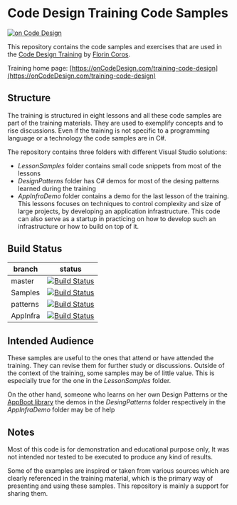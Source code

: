 Code Design Training Code Samples
==============================

[![on Code Design](http://res.cloudinary.com/oncodedesign/image/upload/c_scale,h_79/v1529679269/OnCodeDesign-logo3-header_large.png)](https://oncodedesign.com/)

This repository contains the code samples and exercises that are used in the [Code Design Training](https://onCodeDesign.com/training-code-design) by [Florin Coros](https://oncodedesign.com).

Training home page: [https://onCodeDesign.com/training-code-design](https://onCodeDesign.com/training-code-design)

Structure
-----------
The training is structured in eight lessons and all these code samples are part of the training materials. They are used to exemplify concepts and to rise discussions.
Even if the training is not specific to a programming language or a technology the code samples are in C#.

The repository contains three folders with different Visual Studio solutions:
 - *LessonSamples* folder contains small code snippets from most of the lessons
 - *DesignPatterns* folder has C# demos for most of the desing patterns learned during the training
 - *AppInfraDemo* folder contains a demo for the last lesson of the training. This lessons focuses on techniques to control complexity and size of large projects, by developing an application infrastructure. This code can also serve as a startup in practicing on how to develop such an infrastructure or how to build on top of it.

Build Status
--------------

| branch | status |
| ------ | ------ |
| master | [![Build Status](https://seido.visualstudio.com/onCodeDesign-Trainings/_apis/build/status/OnCodeDesign%20-%20master%20-%20CI?branchName=master)](https://seido.visualstudio.com/onCodeDesign-Trainings/_build/latest?definitionId=1?branchName=master) |
| Samples | [![Build Status](https://seido.visualstudio.com/onCodeDesign-Trainings/_apis/build/status/OnCodeDesign%20-%20LessonSamples%20-%20CI?branchName=dev/Samples)](https://seido.visualstudio.com/onCodeDesign-Trainings/_build/latest?definitionId=3?branchName=dev/Samples) |
| patterns | [![Build Status](https://seido.visualstudio.com/onCodeDesign-Trainings/_apis/build/status/OnCodeDesign%20-%20DesignPatterns%20-%20CI?branchName=dev/patterns)](https://seido.visualstudio.com/onCodeDesign-Trainings/_build/latest?definitionId=4?branchName=dev/patterns) |
 | AppInfra | [![Build Status](https://seido.visualstudio.com/onCodeDesign-Trainings/_apis/build/status/OnCodeDesign%20-%20AppInfra%20-%20CI?branchName=dev/AppInfra)](https://seido.visualstudio.com/onCodeDesign-Trainings/_build/latest?definitionId=2?branchName=dev/AppInfra) |

Intended Audience
----------------------
These samples are useful to the ones that attend or have attended the training. They can revise them for further study or discussions. Outside of the context of the training, some samples may be of little value. This is especially true for the one in the *LessonSamples* folder.

On the other hand, someone  who learns on her own Design Patterns or the [AppBoot library](https://github.com/iQuarc/AppBoot) the demos in the *DesingPatterns* folder respectively in the *AppInfraDemo* folder may be of help

Notes
------
Most of this code is for demonstration and educational purpose only, It was not intended nor tested to be executed to produce any kind of results.

Some of the examples are inspired or taken from various sources which are clearly referenced in the training material, which is the primary way of presenting and using these samples. This repository is mainly a support for sharing them.
